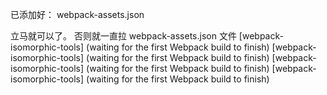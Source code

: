 已添加好：
webpack-assets.json

立马就可以了。
否则就一直拉 webpack-assets.json 文件
[webpack-isomorphic-tools] (waiting for the first Webpack build to finish)
[webpack-isomorphic-tools] (waiting for the first Webpack build to finish)
[webpack-isomorphic-tools] (waiting for the first Webpack build to finish)
[webpack-isomorphic-tools] (waiting for the first Webpack build to finish)